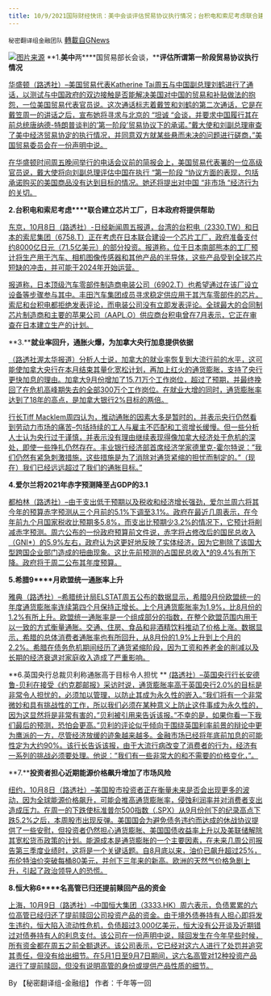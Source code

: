 ```yaml
---
title: 10/9/2021国际财经快讯：美中会谈评估贸易协议执行情况；台积电和索尼考虑联合建立芯片工厂
---
```

`秘密翻译组金融团队` [轉載自GNews](https://gnews.org/zh-hans/1583582/)

![](https://assets.gnews.org/wp-content/uploads/2021/10/图片2-11.png)[图片来源](https://dzm0ugdauank9.cloudfront.net/)
**1.****美中****两****国贸易部长会谈，****评估所谓第一阶段贸易协议执行情况**

[华盛顿（路透社）–美国贸易代表Katherine Tai周五与中国副总理刘鹤进行了通话，以测试与中国政府的双边接触是否能解决美国对中国的贸易和补贴做法的抱怨，一位美国贸易代表官员说。这次通话标志着戴笠和刘鹤的第二次通话，它是在戴笠周一的讲话之后，宣布她将寻求与北京的 “坦诚 “会谈，并要求中国履行其在前总统唐纳德-特朗普谈判的’第一阶段’贸易协议下的承诺。”戴大使和刘副总理审查了美中经济贸易协定的执行情况，并同意双方就某些悬而未决的问题进行磋商，”美国贸易委员会在一份声明中说。](https://www.oann.com/u-s-trade-chief-talks-to-chinese-counterpart-in-test-of-bilateral-engagement/)

[在华盛顿时间周五晚间举行的电话会议前的简报会上，美国贸易代表署的一位高级官员说，戴大使将向刘副总理评估中国在执行 “第一阶段 “协议方面的表现，包括承诺购买的美国商品没有达到目标的情况。她还将提出对中国 “非市场 “经济行为的关切。](https://www.oann.com/u-s-trade-chief-talks-to-chinese-counterpart-in-test-of-bilateral-engagement/)

**2.****台积电和索尼考****虑****联合建立芯片工厂，日本政府将提供帮助**

[东京，10月8日（路透社）-日经新闻周五报道，台湾的台积电（2330.TW）和日本的索尼集团（6758.T）正在考虑在日本联合建设一个芯片工厂，政府准备支付约8000亿日元（71.5亿美元）的部分投资。报道称，位于日本南部熊本的工厂预计将生产用于汽车、相机图像传感器和其他产品的半导体，这些产品受到全球芯片短缺的冲击，并可能于2024年开始运营。](https://www.reuters.com/technology/tsmc-sony-considering-joint-chip-factory-japan-govt-help-nikkei-2021-10-09/)

[报道称，日本顶级汽车零部件制造商电装公司（6902.T）也希望通过在该厂设立设备等步骤参与其中。丰田汽车集团成员寻求稳定供应用于其汽车零部件的芯片。索尼和台积电都拒绝发表评论，而电装公司没有立即发表评论。全球最大的合同制芯片制造商和主要的苹果公司（AAPL.O）供应商台积电曾在7月表示，它正在审查在日本建立生产的计划。](https://www.reuters.com/technology/tsmc-sony-considering-joint-chip-factory-japan-govt-help-nikkei-2021-10-09/)

**3.****就业率回升，通胀火爆，为加拿大央行加息提供依据**

[（路透社渥太华报道）分析人士说，加拿大的就业率恢复到大流行前的水平，这可能使加拿大央行在本月结束其量化宽松计划，再加上红火的通货膨胀，支持了央行更快加息的理由。加拿大9月份增加了15.71万个工作岗位，超过了预期，并最终挽回了在危机高峰期失去的全部300万个工作岗位。在就业大增的同时，通货膨胀率达到了18年的高点，是加拿大银行2%目标的两倍。](https://www.oann.com/jobs-rebound-hot-inflation-bolster-case-for-bank-of-canada-rate-hike/)

[行长Tiff Macklem周四认为，推动通胀的因素大多是暂时的，并表示央行仍然看到劳动力市场的痛苦–包括持续的工人与雇主不匹配和工资增长缓慢。但一些分析人士认为央行过于谨慎，并表示没有理由继续表现得像加拿大经济处于危机的深处，即使一些挣扎仍然存在。丰业银行经济部首席经济学家德里克-霍尔特说：”我们仍然有紧急刺激措施，这些措施是为了消除对通货紧缩的担忧而制定的。”（现在）我们已经远远超过了我们的通胀目标。”](https://www.oann.com/jobs-rebound-hot-inflation-bolster-case-for-bank-of-canada-rate-hike/)

**4.****爱尔兰将****2021****年赤字预测降至占****GDP****的****3.1**

[都柏林（路透社）–由于支出低于预期以及税收和经济增长强劲，爱尔兰周六将其今年的预算赤字预测从三个月前的5.1%下调至3.1%。政府在最近几周表示，在今年前九个月国家税收比预期多5.8%，而支出比预期少3.2%的情况下，它预计将削减赤字预测。周六公布的一份政府预算前文件说，赤字将占修改后的国民总收入（GNI\*）的5.9%左右，政府认为这更好地反映了实体经济，因为它剔除了该国大型跨国企业部门造成的扭曲现象。这比先前预测的占国民总收入\*的9.4%有所下降。政府将于周二公布其年度预算。](https://www.oann.com/ireland-cuts-2021-deficit-forecast-to-3-1-of-gdp/)

**5.****希腊****9****月欧盟统一通胀率上升**

[雅典（路透社）–希腊统计局ELSTAT周五公布的数据显示，希腊9月份欧盟统一的年度通货膨胀率连续第四个月保持正增长。上个月通货膨胀率为1.9%，比8月份的1.2%有所上升。欧盟统一通胀率是一个组成部分的指数，在整个欧盟范围内用于以一致的方式衡量通胀。交通、住房、食品和非酒精饮料推动了价格上涨。数据显示，希腊的总体消费者通胀率也有所回升，从8月份的1.9%上升到上个月的2.2%。希腊在债务危机期间经历了通货紧缩阶段，因为工资和养老金的削减以及长期的经济衰退对家庭收入造成了严重影响。](https://www.oann.com/greek-eu-harmonised-inflation-rises-in-september/)

**6.英国央行总裁贝利称通胀高于目标令人担忧
**
[(路透社）–英国央行行长安德鲁-贝利在接受《约克郡邮报》采访时说，通货膨胀率高于英国央行2.0%的目标是非常令人担忧的，必须加以管理，以防止其成为永久性的嵌入。”我们将有一个非常微妙和具有挑战性的工作，所以我们必须在某种意义上防止这件事成为永久性的，因为这显然将是非常有害的，”贝利被引用来告诉该报。”不幸的是，如果你看一下我们最后的预测，恐怕会更高。”贝利的评论似乎倾向于围绕英国利率前景的辩论中更为鹰派的一方，尽管经济放缓的迹象越来越多。金融市场已经将年底前加息的可能性定为大约90%。该行长告诉该报，由于大流行病改变了消费者的行为，经济有一系列的挑战必须要处理。他说：”我们有一些非常大的和不需要的价格变化，”。](https://www.oann.com/boes-bailey-says-inflation-above-target-is-concerning-yorkshire-post/)

**7.****投资者担心近期能源价格飙升增加了市场风险**

[纽约，10月8日（路透社）–美国股市投资者正在衡量未来是否会出现更多的波动，因为全球能源价格飙升，可能会推高通货膨胀率，侵蚀利润率并对消费者支出造成压力。在周一的下跌使标准普尔500指数（.SPX）从9月份创下的纪录高点下跌5.2%之后，本周股市出现反弹。美国国会为避免债务违约而达成的休战协议提供了一些安慰，但投资者仍然担心通货膨胀、美国国债收益率上升以及美联储解除其宽松货币政策的计划。能源成本是通货膨胀的一个主要因素，在未来几周公司报告第三季度业绩时，这将是一个关键话题。自8月底以来，油价已飙升超过25%，布伦特油价突破每桶80美元，并创下三年来的新高。欧洲的天然气价格急剧上升，引起了政治领导人的恐慌。](https://www.reuters.com/business/wall-st-week-ahead-energy-price-spike-adds-market-risk-earnings-arrive-2021-10-08/)

**8.****恒大称****6****名高管已归还提前赎回产品的资金**

[上海，10月9日（路透社）–中国恒大集团（3333.HK）周六表示，负债累累的六位高管已经归还了提前赎回公司投资产品的资金。由于境外债券持有人担心即将发生违约，恒大陷入流动性危机，负债超过3,000亿美元，恒大没有公开谈及近期错过对债券持有人的利息支付。该公司在一份声明中说，赎回发生在今年早些时候，所有资金都在周五之前全额退还。该公司表示，它已经对这六人进行了处罚并追究其责任，但没有给出细节。在5月1日至9月7日期间，这六名高管对12种投资产品进行了提前赎回，但没有说明高管的身份或提供产品性质的细节。](https://www.reuters.com/business/evergrande-says-six-execs-have-returned-funds-advance-redemption-products-2021-10-09/)

By 【秘密翻译组-金融组】
作者：千年等一回
